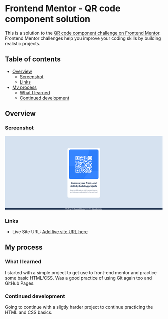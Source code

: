 # Frontend Mentor - QR code component solution

This is a solution to the [QR code component challenge on Frontend Mentor](https://www.frontendmentor.io/challenges/qr-code-component-iux_sIO_H). Frontend Mentor challenges help you improve your coding skills by building realistic projects. 

## Table of contents

- [Overview](#overview)
  - [Screenshot](#screenshot)
  - [Links](#links)
- [My process](#my-process)
  - [What I learned](#what-i-learned)
  - [Continued development](#continued-development)

## Overview

### Screenshot

![](./images/qr-screenshot.png)

### Links

- Live Site URL: [Add live site URL here](https://edenexperiments.github.io/Frontend-Mentor-QR-Component/)

## My process


### What I learned

I started with a simple project to get use to front-end mentor and practice some basic HTML/CSS. Was a good practice of using Git again too and GitHub Pages. 

### Continued development

Going to continue with a sligtly harder project to continue practicing the HTML and CSS basics.

